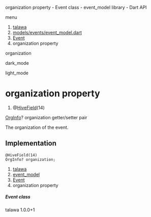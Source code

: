




organization property - Event class - event\_model library - Dart API







menu

1. [talawa](../../index.html)
2. [models/events/event\_model.dart](../../models_events_event_model/models_events_event_model-library.html)
3. [Event](../../models_events_event_model/Event-class.html)
4. organization property

organization


dark\_mode

light\_mode




# organization property


1. @[HiveField](https://pub.dev/documentation/hive/2.2.3/hive/HiveField-class.html)(14)

[OrgInfo](../../models_organization_org_info/OrgInfo-class.html)?
organization
getter/setter pair

The organization of the event.


## Implementation

```
@HiveField(14)
OrgInfo? organization;
```

 


1. [talawa](../../index.html)
2. [event\_model](../../models_events_event_model/models_events_event_model-library.html)
3. [Event](../../models_events_event_model/Event-class.html)
4. organization property

##### Event class





talawa
1.0.0+1






